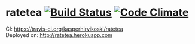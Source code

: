 # ratetea [![Build Status](https://travis-ci.org/kasperhirvikoski/ratetea.png?branch=master)](https://travis-ci.org/kasperhirvikoski/ratetea) [![Code Climate](https://codeclimate.com/github/kasperhirvikoski/ratetea.png)](https://codeclimate.com/github/kasperhirvikoski/ratetea)

CI: https://travis-ci.org/kasperhirvikoski/ratetea  
Deployed on: http://ratetea.herokuapp.com
